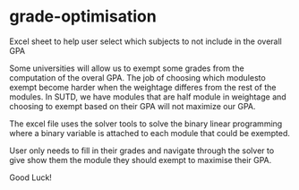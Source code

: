 # grade-optimisation

Excel sheet to help user select which subjects to not include in the overall GPA

Some universities will allow us to exempt some grades from the computation of the overal GPA. The job of choosing which modulesto exempt become harder when the weightage differes from the rest of the modules. In SUTD, we have modules that are half module in weightage and choosing to exempt based on their GPA will not maximize our GPA.

The excel file uses the solver tools to solve the binary linear programming where a binary variable is attached to each module that could be exempted. 

User only needs to fill in their grades and navigate through the solver to give show them the module they should exempt to maximise their GPA.

Good Luck!
